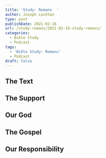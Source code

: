 ```yaml
---
title: 'Study: Romans  '
author: Joseph Louthan
type: post
publishDate: 2021-02-18
url: /study-romans/2021-02-18-study-romans/
categories:
  - Bible Study
  - Podcast
tags:
  - 'Bible Study: Romans'
  - Podcast
draft: false
---
```

## The Text

## The Support

## Our God

## The Gospel

## Our Responsibility

